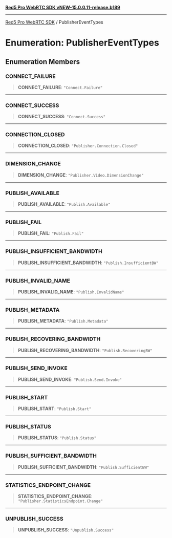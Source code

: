 [**Red5 Pro WebRTC SDK vNEW-15.0.0.11-release.b189**](../README.md)

***

[Red5 Pro WebRTC SDK](../globals.md) / PublisherEventTypes

# Enumeration: PublisherEventTypes

## Enumeration Members

### CONNECT\_FAILURE

> **CONNECT\_FAILURE**: `"Connect.Failure"`

***

### CONNECT\_SUCCESS

> **CONNECT\_SUCCESS**: `"Connect.Success"`

***

### CONNECTION\_CLOSED

> **CONNECTION\_CLOSED**: `"Publisher.Connection.Closed"`

***

### DIMENSION\_CHANGE

> **DIMENSION\_CHANGE**: `"Publisher.Video.DimensionChange"`

***

### PUBLISH\_AVAILABLE

> **PUBLISH\_AVAILABLE**: `"Publish.Available"`

***

### PUBLISH\_FAIL

> **PUBLISH\_FAIL**: `"Publish.Fail"`

***

### PUBLISH\_INSUFFICIENT\_BANDWIDTH

> **PUBLISH\_INSUFFICIENT\_BANDWIDTH**: `"Publish.InsufficientBW"`

***

### PUBLISH\_INVALID\_NAME

> **PUBLISH\_INVALID\_NAME**: `"Publish.InvalidName"`

***

### PUBLISH\_METADATA

> **PUBLISH\_METADATA**: `"Publish.Metadata"`

***

### PUBLISH\_RECOVERING\_BANDWIDTH

> **PUBLISH\_RECOVERING\_BANDWIDTH**: `"Publish.RecoveringBW"`

***

### PUBLISH\_SEND\_INVOKE

> **PUBLISH\_SEND\_INVOKE**: `"Publish.Send.Invoke"`

***

### PUBLISH\_START

> **PUBLISH\_START**: `"Publish.Start"`

***

### PUBLISH\_STATUS

> **PUBLISH\_STATUS**: `"Publish.Status"`

***

### PUBLISH\_SUFFICIENT\_BANDWIDTH

> **PUBLISH\_SUFFICIENT\_BANDWIDTH**: `"Publish.SufficientBW"`

***

### STATISTICS\_ENDPOINT\_CHANGE

> **STATISTICS\_ENDPOINT\_CHANGE**: `"Publisher.StatisticsEndpoint.Change"`

***

### UNPUBLISH\_SUCCESS

> **UNPUBLISH\_SUCCESS**: `"Unpublish.Success"`
